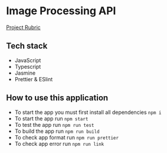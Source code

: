 # Image Processing API


[Project Rubric](https://review.udacity.com/#!/rubrics/3005/view)


## Tech stack

* JavaScript
* Typescript
* Jasmine
* Prettier & ESlint


## How to use this application

* To start the app you must first install all dependencies `npm i`
* To start the app run `npm start`
* To test the app run `npm run test`
* To build the app run `npm run build`
* To check app format run `npm run prettier`
* To check app error run `npm run link`


